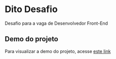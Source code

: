 # Dito Desafio

Desafio para a vaga de Desenvolvedor Front-End

## Demo do projeto

Para visualizar a demo do projeto, acesse [este link](http://dito-challange.herokuapp.com/)

